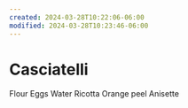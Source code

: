 ```yaml
---
created: 2024-03-28T10:22:06-06:00
modified: 2024-03-28T10:23:46-06:00
---
```


# Casciatelli

Flour
Eggs
Water
Ricotta
Orange peel
Anisette
